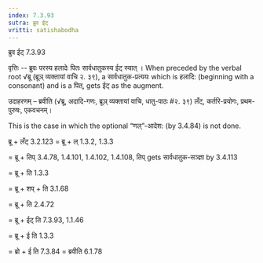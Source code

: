 ```yaml
---
index: 7.3.93
sutra: ब्रुव ईट्
vritti: satishabodha
---
```



 ब्रुव ईट् 7.3.93 

वृत्तिः -- ब्रुवः परस्‍य हलादेः पितः सार्वधातुकस्य ईट् स्‍यात् । When preceded by the verbal root √ब्रू (ब्रूञ् व्यक्तायां वाचि २. ३९), a सार्वधातुक-प्रत्ययः which is हलादि: (beginning with a consonant) and is a पित्, gets ईट् as the augment. 


उदाहरणम् – ब्रवीति (√ब्रू, अदादि-गणः, ब्रूञ् व्यक्तायां वाचि, धातु-पाठः #२. ३९) लँट्, कर्तरि-प्रयोगः, प्रथम-पुरुषः, एकवचनम्। 


This is the case in which the optional “णल्”-आदेश: (by 3.4.84) is not done. 


ब्रू + लँट् 3.2.123 = ब्रू + ल् 1.3.2, 1.3.3 

= ब्रू + तिप् 3.4.78, 1.4.101, 1.4.102, 1.4.108, तिप् gets सार्वधातुक-सञ्ज्ञा by 3.4.113 

= ब्रू + ति 1.3.3 

= ब्रू + शप् + ति 3.1.68 

= ब्रू + ति 2.4.72 

= ब्रू + ईट् ति 7.3.93, 1.1.46 

= ब्रू + ई ति 1.3.3 

= ब्रो + ई ति 7.3.84 = ब्रवीति 6.1.78 


